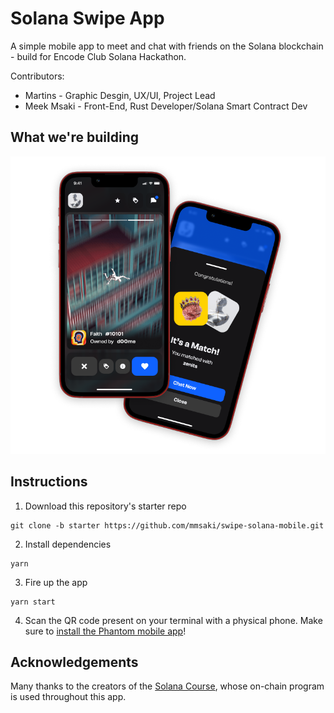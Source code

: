 # Solana Swipe App

A simple mobile app to meet and chat with friends on the Solana blockchain - build for Encode Club Solana Hackathon.

Contributors:

- Martins - Graphic Desgin, UX/UI, Project Lead
- Meek Msaki - Front-End, Rust Developer/Solana Smart Contract Dev

## What we're building

![image](./assets/mobile-application.png)

<!-- ![swipe](./assets/profile-posts.png) -->

## Instructions

1. Download this repository's starter repo
```
git clone -b starter https://github.com/mmsaki/swipe-solana-mobile.git
```
2. Install dependencies
```
yarn
```
3. Fire up the app
```
yarn start
```
4. Scan the QR code present on your terminal with a physical phone. Make sure to [install the Phantom mobile app](https://phantom.app/download)!


## Acknowledgements

Many thanks to the creators of the [Solana Course](https://github.com/Unboxed-Software/solana-course), whose on-chain program is used throughout this app.
